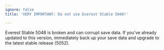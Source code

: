 ```yaml
---
ignore: false
title: 'VERY IMPORTANT: Do not use Everest Stable 5048!'

---
```


Everest Stable 5048 is broken and can corrupt save data. If you've already updated to this version, immediately back up your save data and upgrade to the latest stable release (5052).